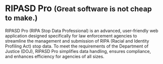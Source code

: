 # RIPASD Pro <span style="font-size: smaller;">(Great software is not cheap to make.)</span>
RIPASD Pro (RIPA Stop Data Professional) is an advanced, user-friendly web application designed specifically for law enforcement agencies to streamline the management and submission of RIPA (Racial and Identity Profiling Act) stop data. To meet the requirements of the Department of Justice (DOJ), RIPASD Pro simplifies data handling, ensures compliance, and enhances efficiency for agencies of all sizes.
